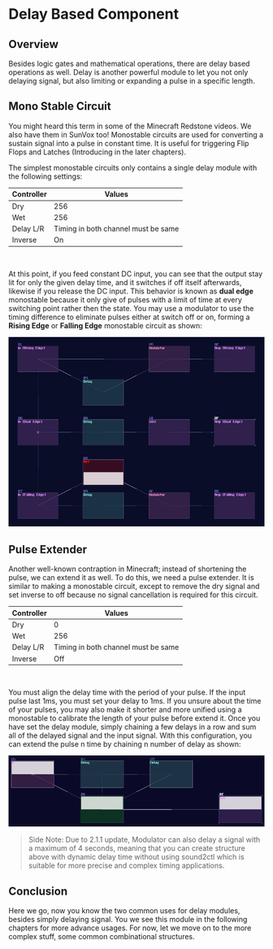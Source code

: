 # Delay Based Component

## Overview

Besides logic gates and mathematical operations, there are delay based operations as well. Delay is another powerful module to let you not only delaying signal, but also limiting or expanding a pulse in a specific length.

## Mono Stable Circuit

You might heard this term in some of the Minecraft Redstone videos. We also have them in SunVox too! Monostable circuits are used for converting a sustain signal into a pulse in constant time. It is useful for triggering Flip Flops and Latches (Introducing in the later chapters).

The simplest monostable circuits only contains a single delay module with the following settings:

| Controller | Values                                   |
|------------|------------------------------------------|
| Dry        | 256                                      |
| Wet        | 256                                      |
| Delay L/R  | Timing in both channel must be same      |
| Inverse    | On                                       |

<br>

At this point, if you feed constant DC input, you can see that the output stay lit for only the given delay time, and it switches if off itself afterwards, likewise if you release the DC input. This behavior is known as **dual edge** monostable because it only give of pulses with a limit of time at every switching point rather then the state. You may use a modulator to use the timing difference to eliminate pulses either at switch off or on, forming a **Rising Edge** or **Falling Edge** monostable circuit as shown:

![mono stable](../images/delay_based_operations/monostables.gif)

## Pulse Extender

Another well-known contraption in Minecraft; instead of shortening the pulse, we can extend it as well. To do this, we need a pulse extender. It is similar to making a monostable circuit, except to remove the dry signal and set inverse to off because no signal cancellation is required for this circuit.

| Controller | Values                                   |
|------------|------------------------------------------|
| Dry        | 0                                        |
| Wet        | 256                                      |
| Delay L/R  | Timing in both channel must be same      |
| Inverse    | Off                                      |

<br>

You must align the delay time with the period of your pulse. If the input pulse last 1ms, you must set your delay to 1ms. If you unsure about the time of your pulses, you may also make it shorter and more unified using a monostable to calibrate the length of your pulse before extend it. Once you have set the delay module, simply chaining a few delays in a row and sum all of the delayed signal and the input signal. With this configuration, you can extend the pulse n time by chaining n number of delay as shown:

![mono stable](../images/delay_based_operations/pulse_extender.gif)

> Side Note: Due to 2.1.1 update, Modulator can also delay a signal with a maximum of 4 seconds, meaning that you can create structure above with dynamic delay time without using sound2ctl which is suitable for more precise and complex timing applications. 

## Conclusion

Here we go, now you know the two common uses for delay modules, besides simply delaying signal. You we see this module in the following chapters for more advance usages. For now, let we move on to the more complex stuff, some common combinational structures.
